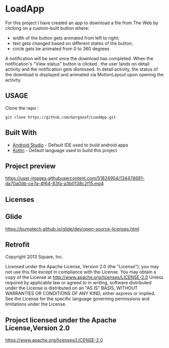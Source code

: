 # LoadApp

For this project I have created an app to download a file from The Web by clicking on a custom-built button where:
 - width of the button gets animated from left to right;
 - text gets changed based on different states of the button;
 - circle gets be animated from 0 to 360 degrees

A notification will be sent once the download has completed. When the notification's "View status" button is clicked , the user lands on detail activity and the notification gets dismissed. In detail activity, the status of the download is displayed and animated via MotionLayout upon opening the activity.

## USAGE

Clone the repo :

`git clone https://github.com/GerganaT/LoadApp.git`


## Built With

* [Android Studio](https://developer.android.com/studio) - Default IDE used to build android apps
* [Kotlin](https://kotlinlang.org/) - Default language used to build this project

## Project preview

https://user-images.githubusercontent.com/51824954/134474681-da70a0db-ce7a-4f64-83fa-a3b0138c2f15.mp4

## Licenses

## Glide

https://bumptech.github.io/glide/dev/open-source-licenses.html

## Retrofit

Copyright 2013 Square, Inc.

Licensed under the Apache License, Version 2.0 (the "License");
you may not use this file except in compliance with the License.
You may obtain a copy of the License at
http://www.apache.org/licenses/LICENSE-2.0
Unless required by applicable law or agreed to in writing, software
distributed under the License is distributed on an "AS IS" BASIS,
WITHOUT WARRANTIES OR CONDITIONS OF ANY KIND, either express or implied.
See the License for the specific language governing permissions and
limitations under the License.

## Project licensed under the Apache License,Version 2.0

https://www.apache.org/licenses/LICENSE-2.0

